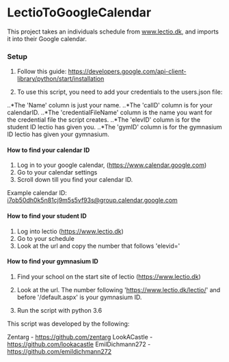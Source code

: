 # LectioToGoogleCalendar
This project takes an individuals schedule from www.lectio.dk, and imports it into their Google calendar.

### Setup
1. Follow this guide: https://developers.google.com/api-client-library/python/start/installation

2. To use this script, you need to add your credentials to the users.json file:

..*The 'Name' column is just your name.
..*The 'calID' column is for your calendarID.
..*The 'credentialFileName' column is the name you want for the credential file the script creates.
..*The 'elevID' column is for the student ID lectio has given you.
..*The 'gymID' column is for the gymnasium ID lectio has given your gymnasium.

#### How to find your calendar ID
1. Log in to your google calendar, (https://www.calendar.google.com)
2. Go to your calendar settings
3. Scroll down till you find your calendar ID.

Example calendar ID: i7ob50dh0k5n81cj9m5s5vf93s@group.calendar.google.com

#### How to find your student ID
1. Log into lectio (https://www.lectio.dk)
2. Go to your schedule
3. Look at the url and copy the number that follows 'elevid='

#### How to find your gymnasium ID
1. Find your school on the start site of lectio (https://www.lectio.dk)
2. Look at the url. The number following 'https://www.lectio.dk/lectio/' and before '/default.aspx' is your gymnasium ID.

3. Run the script with python 3.6

This script was developed by the following:

Zentarg - https://github.com/zentarg
LookACastle - https://github.com/lookacastle
EmilDichmann272 - https://github.com/emildichmann272

